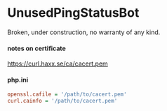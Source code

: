 # UnusedPingStatusBot
Broken, under construction, no warranty of any kind.
#### notes on certificate

https://curl.haxx.se/ca/cacert.pem

#### php.ini
```ini
openssl.cafile = '/path/to/cacert.pem'
curl.cainfo = '/path/to/cacert.pem'
```
